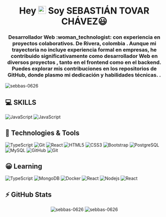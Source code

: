 <!-- Título principal -->
 <h1 align="center">Hey <img src="https://media.giphy.com/media/hvRJCLFzcasrR4ia7z/giphy.gif" width="25px"> Soy SEBASTIÁN TOVAR CHÁVEZ😃</h1>
<h3 align="center"> Desarrollador Web :woman_technologist: con experiencia en proyectos colaborativos. De Rivera, colombia . Aunque mi trayectoria no incluye experiencia formal en empresas, he contribuido significativamente como desarrollador Web en diversos proyectos , tanto en el frontend como en el backend. Puedes explorar mis contribuciones en los repositorios de GitHub, donde plasmo mi dedicación y habilidades técnicas.
.</h3>
<p> <img src="https://komarev.com/ghpvc/?username=sebbas-0626&label=Profile%20views&color=0e75b6&style=flat" alt="sebbas-0626" /> </p >


## 💻 SKILLS
![JavaScript](https://img.shields.io/badge/-JavaScript-black?style=flat-square&logo=javascript)
![JavaScript](https://img.shields.io/badge/-PHP-black?style=flat-square&logo=PHP)
      
## 🚀 Technologies & Tools

![TypeScript](https://img.shields.io/badge/-Laravel-black?style=flat-square&logo=Laravel)
![Git](https://img.shields.io/badge/-vue.js-black?style=flat-square&logo=vue.js)
![React](https://img.shields.io/badge/-tailwindcss-black?style=flat-square&logo=tailwindcss)
![HTML5](https://img.shields.io/badge/-HTML5-E34F26?style=flat-square&logo=html5&logoColor=white)
![CSS3](https://img.shields.io/badge/-CSS3-1572B6?style=flat-square&logo=css3)
![Bootstrap](https://img.shields.io/badge/-Bootstrap-black?style=flat-square&logo=bootstrap)
![PostgreSQL](https://img.shields.io/badge/-PostgreSQL-black?style=flat-square&logo=postgresql)
![MySQL](https://img.shields.io/badge/-MySQL-black?style=flat-square&logo=mysql)
![GitHub](https://img.shields.io/badge/-GitHub-181717?style=flat-square&logo=github)
![Git](https://img.shields.io/badge/-Git-black?style=flat-square&logo=git)

## 😀 Learning
![TypeScript](https://img.shields.io/badge/-TypeScript-black?style=flat-square&logo=typescript)
![MongoDB](https://img.shields.io/badge/-MongoDB-black?style=flat-square&logo=mongodb)
![Docker](https://img.shields.io/badge/-Docker-black?style=flat-square&logo=docker)
![React](https://img.shields.io/badge/-Astro-black?style=flat-square&logo=Astro)
![Nodejs](https://img.shields.io/badge/-Nodejs-black?style=flat-square&logo=Node.js)
![React](https://img.shields.io/badge/-React-black?style=flat-square&logo=react)



## ⚡ GitHub Stats
<p align="center">
  <img src="https://github-readme-stats.vercel.app/api?username=sebbas-0626&show_icons=true&locale=en" alt="sebbas-0626" />
  <img src="https://github-readme-stats.vercel.app/api/top-langs?username=sebbas-0626&show_icons=true&locale=en&layout=compact" alt="sebbas-0626" />
</p>
